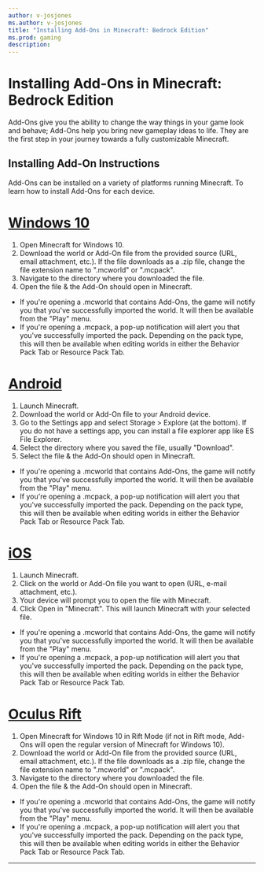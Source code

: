 ```yaml
---
author: v-josjones
ms.author: v-josjones
title: "Installing Add-Ons in Minecraft: Bedrock Edition"
ms.prod: gaming
description:
---
```


# Installing Add-Ons in Minecraft: Bedrock Edition

Add-Ons give you the ability to change the way things in your game look and behave; Add-Ons help you bring new gameplay ideas to life. They are the first step in your journey towards a fully customizable Minecraft.

## Installing Add-On Instructions

Add-Ons can be installed on a variety of platforms running Minecraft. To learn how to install Add-Ons for each device.

# [Windows 10](#tab/Windows10)

1. Open Minecraft for Windows 10.
1. Download the world or Add-On file from the provided source (URL, email attachment, etc.). If the file downloads as a .zip file, change the file extension name to ".mcworld" or ".mcpack".
1. Navigate to the directory where you downloaded the file.
1. Open the file & the Add-On should open in Minecraft.

 - If you're opening a .mcworld that contains Add-Ons, the game will notify you that you've successfully imported the world. It will then be available from the "Play" menu.
 - If you're opening a .mcpack, a pop-up notification will alert you that you've successfully imported the pack. Depending on the pack type, this will then be available when editing worlds in either the Behavior Pack Tab or Resource Pack Tab.

# [Android](#tab/android)

1. Launch Minecraft.
1. Download the world or Add-On file to your Android device.
1. Go to the Settings app and select Storage > Explore (at the bottom). If you do not have a settings app, you can install a file explorer app like ES File Explorer.
1. Select the directory where you saved the file, usually "Download".
1. Select the file & the Add-On should open in Minecraft.

 - If you're opening a .mcworld that contains Add-Ons, the game will notify you that you've successfully imported the world. It will then be available from the "Play" menu.
 - If you're opening a .mcpack, a pop-up notification will alert you that you've successfully imported the pack. Depending on the pack type, this will then be available when editing worlds in either the Behavior Pack Tab or Resource Pack Tab.

# [iOS](#tab/iOS)

1. Launch Minecraft.
1. Click on the world or Add-On file you want to open (URL, e-mail attachment, etc.).
1. Your device will prompt you to open the file with Minecraft.
1. Click Open in "Minecraft". This will launch Minecraft with your selected file.

 - If you're opening a .mcworld that contains Add-Ons, the game will notify you that you've successfully imported the world. It will then be available from the "Play" menu.
 - If you're opening a .mcpack, a pop-up notification will alert you that you've successfully imported the pack. Depending on the pack type, this will then be available when editing worlds in either the Behavior Pack Tab or Resource Pack Tab.

# [Oculus Rift](#tab/oculusrift)

1. Open Minecraft for Windows 10 in Rift Mode (if not in Rift mode, Add-Ons will open the regular version of Minecraft for Windows 10).
1. Download the world or Add-On file from the provided source (URL, email attachment, etc.). If the file downloads as a .zip file, change the file extension name to ".mcworld" or ".mcpack".
1. Navigate to the directory where you downloaded the file.
1. Open the file & the Add-On should open in Minecraft.

 - If you're opening a .mcworld that contains Add-Ons, the game will notify you that you've successfully imported the world. It will then be available from the "Play" menu.
 - If you're opening a .mcpack, a pop-up notification will alert you that you've successfully imported the pack. Depending on the pack type, this will then be available when editing worlds in either the Behavior Pack Tab or Resource Pack Tab.

---
